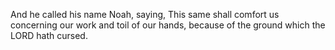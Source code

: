 And he called his name Noah, saying, This same shall comfort us concerning our work and toil of our hands, because of the ground which the LORD hath cursed.
